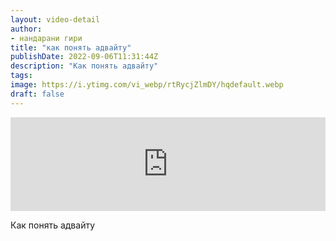 ```yaml
---
layout: video-detail
author:
- нандарани гири
title: "как понять адвайту"
publishDate: 2022-09-06T11:31:44Z
description: "Как понять адвайту"
tags: 
image: https://i.ytimg.com/vi_webp/rtRycjZlmDY/hqdefault.webp
draft: false
---
```


<iframe width="100%" src="https://www.youtube.com/embed/rtRycjZlmDY" frameborder="0" allowfullscreen=""></iframe> 

 Как понять адвайту

  

 